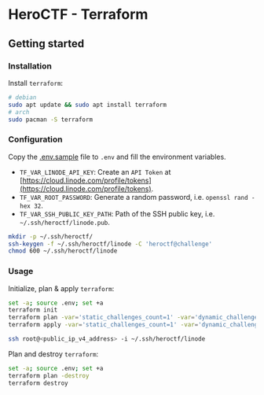 # HeroCTF - Terraform

## Getting started

### Installation

Install `terraform`:

```bash
# debian
sudo apt update && sudo apt install terraform
# arch
sudo pacman -S terraform
```

### Configuration

Copy the [.env.sample](.env.sample) file to `.env` and fill the environment variables.

- `TF_VAR_LINODE_API_KEY`: Create an `API Token` at [https://cloud.linode.com/profile/tokens](https://cloud.linode.com/profile/tokens).
- `TF_VAR_ROOT_PASSWORD`: Generate a random password, i.e. `openssl rand -hex 32`.
- `TF_VAR_SSH_PUBLIC_KEY_PATH`: Path of the SSH public key, i.e. `~/.ssh/heroctf/linode.pub`.

```bash
mkdir -p ~/.ssh/heroctf/
ssh-keygen -f ~/.ssh/heroctf/linode -C 'heroctf@challenge'
chmod 600 ~/.ssh/heroctf/linode
```

### Usage

Initialize, plan & apply `terraform`:

```bash
set -a; source .env; set +a
terraform init
terraform plan -var='static_challenges_count=1' -var='dynamic_challenges_count=1'
terraform apply -var='static_challenges_count=1' -var='dynamic_challenges_count=1'

ssh root@<public_ip_v4_address> -i ~/.ssh/heroctf/linode
```

Plan and destroy `terraform`:

```bash
set -a; source .env; set +a
terraform plan -destroy
terraform destroy
```